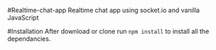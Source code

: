 #Realtime-chat-app
Realtime chat app using socket.io and vanilla JavaScript

#Installation 
After download or clone run `npm install` to install all the dependancies.
